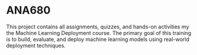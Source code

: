 # ANA680
This project contains all assignments, quizzes, and hands-on activities my the Machine Learning Deployment course. The primary goal of this training is to build, evaluate, and deploy machine learning models using real-world deployment techniques.
